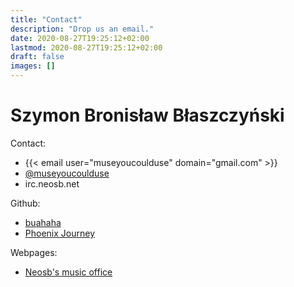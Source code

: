 ```yaml
---
title: "Contact"
description: "Drop us an email."
date: 2020-08-27T19:25:12+02:00
lastmod: 2020-08-27T19:25:12+02:00
draft: false
images: []
---
```


# Szymon Bronisław Błaszczyński

Contact:
* {{< email user="museyoucoulduse" domain="gmail.com" >}}
* [@museyoucoulduse](https://twitter.com/museyoucoulduse)
* irc.neosb.net

Github:
* [buahaha](https://github.com/buahaha)
* [Phoenix Journey](https://github.com/phoenix-journey)

Webpages:
* [Neosb's music office](https://office.neosb.net)

